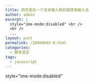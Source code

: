 ```yaml
---
title: 网页里在一个文本输入框的里禁用输入法
author: admin
excerpt: |
  style="ime-mode:disabled" <br />
  <br />
  ...
layout: post
permalink: /20060603-9.html
categories:
  - 脚本语言
tags:
  - javascript
---
```

style=&#8221;ime-mode:disabled&#8221;